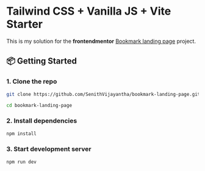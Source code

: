 # Tailwind CSS + Vanilla JS + Vite Starter

This is my solution for the **frontendmentor** [Bookmark landing page](https://www.frontendmentor.io/challenges/bookmark-landing-page-5d0b588a9edda32581d29158) project.


## 📦 Getting Started

### 1. Clone the repo

```bash
git clone https://github.com/SenithVijayantha/bookmark-landing-page.git

cd bookmark-landing-page
```

### 2. Install dependencies

```bash
npm install
```

### 3. Start development server

```bash
npm run dev
```

